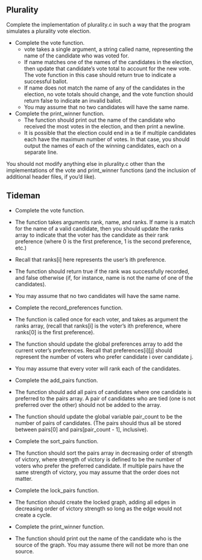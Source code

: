 ## Plurality

Complete the implementation of plurality.c in such a way that the program simulates a plurality vote election.

- Complete the vote function.
  - vote takes a single argument, a string called name, representing the name of the candidate who was voted for.
  - If name matches one of the names of the candidates in the election, then update that candidate’s vote total to account for the new vote. The vote function in this case should return true to indicate a successful ballot.
  - If name does not match the name of any of the candidates in the election, no vote totals should change, and the vote function should return false to indicate an invalid ballot.
  - You may assume that no two candidates will have the same name.
- Complete the print_winner function.
  - The function should print out the name of the candidate who received the most votes in the election, and then print a newline.
  - It is possible that the election could end in a tie if multiple candidates each have the maximum number of votes. In that case, you should output the names of each of the winning candidates, each on a separate line.
  
You should not modify anything else in plurality.c other than the implementations of the vote and print_winner functions (and the inclusion of additional header files, if you’d like).

## Tideman

- Complete the vote function.
 - The function takes arguments rank, name, and ranks. If name is a match for the name of a valid candidate, then you should update the ranks array to indicate that the voter has the candidate as their rank preference (where 0 is the first preference, 1 is the second preference, etc.)
 - Recall that ranks[i] here represents the user’s ith preference.
 - The function should return true if the rank was successfully recorded, and false otherwise (if, for instance, name is not the name of one of the candidates).
 - You may assume that no two candidates will have the same name.

- Complete the record_preferences function.
 - The function is called once for each voter, and takes as argument the ranks array, (recall that ranks[i] is the voter’s ith preference, where ranks[0] is the first preference).
 - The function should update the global preferences array to add the current voter’s preferences. Recall that preferences[i][j] should represent the number of voters who prefer candidate i over candidate j.
 - You may assume that every voter will rank each of the candidates.

- Complete the add_pairs function.
 - The function should add all pairs of candidates where one candidate is preferred to the pairs array. A pair of candidates who are tied (one is not preferred over the other) should not be added to the array.
 - The function should update the global variable pair_count to be the number of pairs of candidates. (The pairs should thus all be stored between pairs[0] and pairs[pair_count - 1], inclusive).

- Complete the sort_pairs function.
 - The function should sort the pairs array in decreasing order of strength of victory, where strength of victory is defined to be the number of voters who prefer the preferred candidate. If multiple pairs have the same strength of victory, you may assume that the order does not matter.

- Complete the lock_pairs function.
 - The function should create the locked graph, adding all edges in decreasing order of victory strength so long as the edge would not create a cycle.

- Complete the print_winner function.
 - The function should print out the name of the candidate who is the source of the graph. You may assume there will not be more than one source.